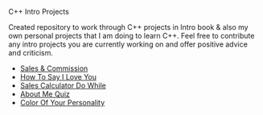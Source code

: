 C++ Intro Projects

Created repository to work through C++ projects in Intro book & also my own personal projects that I am doing to learn C++. Feel
free to contribute any intro projects you are currently working on and offer positive advice and criticism.

* [Sales & Commission](https://github.com/caledelaura/cppintroprojectsinbook/blob/master/sales%26commission.cpp)
* [How To Say I Love You](https://github.com/caledelaura/cppintroprojectsinbook/blob/master/howtosayiloveyou.cpp)
* [Sales Calculator Do While](https://github.com/caledelaura/cppintroprojectsinbook/blob/master/salescalculatordowhile.cpp)
* [About Me Quiz](https://github.com/caledelaura/cppintroprojectsinbook/blob/master/aboutmequiz.cpp)
* [Color Of Your Personality](https://github.com/caledelaura/cppintroprojectsinbook/blob/master/colorofyourupersonality.cpp)
